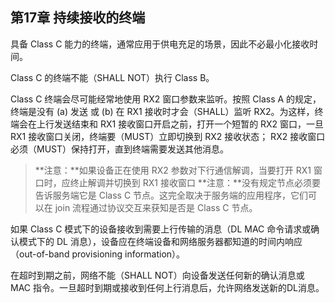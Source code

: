 

## **第17章 持续接收的终端**

具备 Class C 能力的终端，通常应用于供电充足的场景，因此不必最小化接收时间。

Class C 的终端不能（SHALL NOT）执行 Class B。

Class C 终端会尽可能经常地使用 RX2 窗口参数来监听。按照 Class A 的规定，终端是没有 (a) 发送 或 (b) 在 RX1 接收时才会（SHALL）监听 RX2。为这样，终端会在上行发送结束和 RX1 接收窗口开启之前，打开一个短暂的 RX2 窗口，一旦 RX1 接收窗口关闭，终端要（MUST）立即切换到 RX2 接收状态； RX2 接收窗口必须（MUST）保持打开，直到终端需要发送其他消息。

> **注意：**如果设备正在使用 RX2 参数对下行通信解调，当要打开 RX1 窗口时，应终止解调并切换到 RX1 接收窗口
> **注意：**没有规定节点必须要告诉服务端它是 Class C 节点。这完全取决于服务端的应用程序，它们可以在 join 流程通过协议交互来获知是否是 Class C 节点。

如果 Class C 模式下的设备接收到需要上行传输的消息（DL MAC 命令请求或确认模式下的 DL 消息），设备应在终端设备和网络服务器都知道的时间内响应（out-of-band provisioning information）。

在超时到期之前，网络不能（SHALL NOT）向设备发送任何新的确认消息或 MAC 指令。一旦超时到期或接收到任何上行消息后，允许网络发送新的DL消息。

